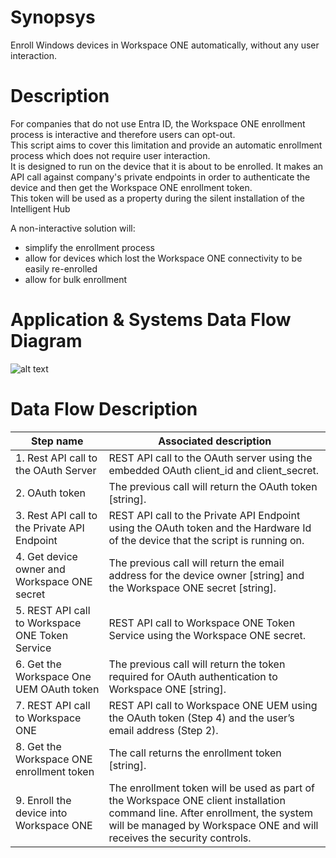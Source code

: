 # Synopsys
Enroll Windows devices in Workspace ONE automatically, without any user interaction.

# Description
For companies that do not use Entra ID, the Workspace ONE enrollment process is interactive and therefore users can opt-out.  
This script aims to cover this limitation and provide an automatic enrollment process which does not require user interaction.  
It is designed to run on the device that it is about to be enrolled. It makes an API call against company's private endpoints in order to authenticate the device and then get the Workspace ONE enrollment token.  
This token will be used as a property during the silent installation of the Intelligent Hub  
  
A non-interactive solution will:
 - simplify the enrollment process
 - allow for devices which lost the Workspace ONE connectivity to be easily re-enrolled
 - allow for bulk enrollment

# Application & Systems Data Flow Diagram
![alt text](https://github.com/AdrianbCojocaru/Workspace-ONE-automated-enrollment/raw/main/Diagram.drawio.png "Workspace-ONE-automated-enrollment")

# Data Flow Description
| Step name     | Associated description |
| ------------- | ---------------------- |
| 1. Rest API call to the OAuth Server | REST API call to the OAuth server using the embedded OAuth client_id and client_secret. |
| 2. OAuth token | The previous call will return the OAuth token [string]. |
| 3. Rest API call to the Private API Endpoint| REST API call to the Private API Endpoint using the OAuth token and the Hardware Id of the device that the script is running on. |
| 4. Get device owner and Workspace ONE secret | The previous call will return the email address for the device owner [string] and the Workspace ONE secret [string]. |
| 5. REST API call to Workspace ONE Token Service | REST API call to Workspace ONE Token Service using the Workspace ONE secret. |
| 6. Get the Workspace One UEM OAuth token | The previous call will return the token required for OAuth authentication to Workspace ONE [string]. |
| 7. REST API call to Workspace ONE | REST API call to Workspace ONE UEM using the OAuth token (Step 4) and the user’s email address (Step 2). |
| 8. Get the Workspace ONE enrollment token | The call returns the enrollment token [string]. |
| 9. Enroll the device into Workspace ONE | The enrollment token will be used as part of the Workspace ONE client installation command line. After enrollment, the system will be managed by Workspace ONE and will receives the security controls. |


